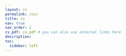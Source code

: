 ```yaml
---
layout: cv
permalink: /cv/
title: cv
nav: true
nav_order: 2
cv_pdf: cv.pdf # you can also use external links here
description: 
toc:
  sidebar: left
---
```

